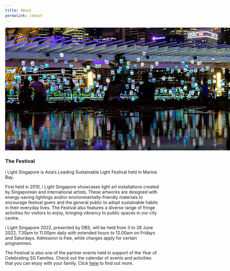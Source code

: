 ```yaml
---
title: About
permalink: /about
---
```


<div style="width:800px"><img src="/images/ilsgaboutbanner(F).jpg" alt="i Light Singapore" /></div>

### **The Festival**

i Light Singapore is Asia’s Leading Sustainable Light Festival held in Marina Bay.

First held in 2010, i Light Singapore showcases light art installations created by Singaporean and international artists. These artworks are designed with energy-saving lightings and/or environmentally-friendly materials to encourage festival goers and the general public to adopt sustainable habits in their everyday lives. The Festival also features a diverse range of fringe activities for visitors to enjoy, bringing vibrancy to public spaces in our city centre.

i Light Singapore 2022, presented by DBS, will be held from 3 to 26 June 2022, 7.30pm to 11.00pm daily with extended hours to 12.00am on Fridays and Saturdays. Admission is free, while charges apply for certain programmes.

The Festival is also one of the partner events held in support of the Year of Celebrating SG Families. Check out the calendar of events and activities that you can enjoy with your family. Click [here](https://go.gov.sg/CelebratingSGFamilies) to find out more. 
